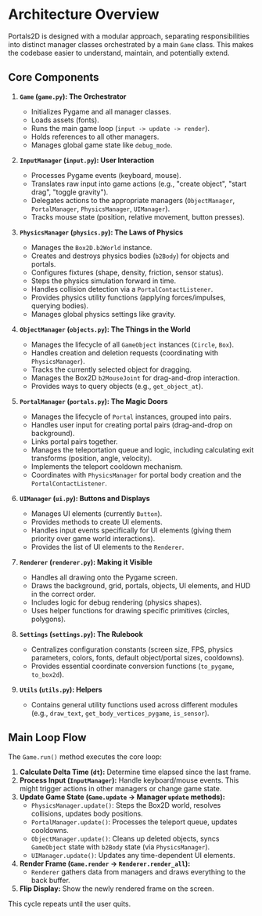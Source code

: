 # Architecture Overview

Portals2D is designed with a modular approach, separating responsibilities into distinct manager classes orchestrated by a main `Game` class. This makes the codebase easier to understand, maintain, and potentially extend.

## Core Components

1.  **`Game` (`game.py`): The Orchestrator**
    *   Initializes Pygame and all manager classes.
    *   Loads assets (fonts).
    *   Runs the main game loop (`input -> update -> render`).
    *   Holds references to all other managers.
    *   Manages global game state like `debug_mode`.

2.  **`InputManager` (`input.py`): User Interaction**
    *   Processes Pygame events (keyboard, mouse).
    *   Translates raw input into game actions (e.g., "create object", "start drag", "toggle gravity").
    *   Delegates actions to the appropriate managers (`ObjectManager`, `PortalManager`, `PhysicsManager`, `UIManager`).
    *   Tracks mouse state (position, relative movement, button presses).

3.  **`PhysicsManager` (`physics.py`): The Laws of Physics**
    *   Manages the `Box2D.b2World` instance.
    *   Creates and destroys physics bodies (`b2Body`) for objects and portals.
    *   Configures fixtures (shape, density, friction, sensor status).
    *   Steps the physics simulation forward in time.
    *   Handles collision detection via a `PortalContactListener`.
    *   Provides physics utility functions (applying forces/impulses, querying bodies).
    *   Manages global physics settings like gravity.

4.  **`ObjectManager` (`objects.py`): The Things in the World**
    *   Manages the lifecycle of all `GameObject` instances (`Circle`, `Box`).
    *   Handles creation and deletion requests (coordinating with `PhysicsManager`).
    *   Tracks the currently selected object for dragging.
    *   Manages the Box2D `b2MouseJoint` for drag-and-drop interaction.
    *   Provides ways to query objects (e.g., `get_object_at`).

5.  **`PortalManager` (`portals.py`): The Magic Doors**
    *   Manages the lifecycle of `Portal` instances, grouped into pairs.
    *   Handles user input for creating portal pairs (drag-and-drop on background).
    *   Links portal pairs together.
    *   Manages the teleportation queue and logic, including calculating exit transforms (position, angle, velocity).
    *   Implements the teleport cooldown mechanism.
    *   Coordinates with `PhysicsManager` for portal body creation and the `PortalContactListener`.

6.  **`UIManager` (`ui.py`): Buttons and Displays**
    *   Manages UI elements (currently `Button`).
    *   Provides methods to create UI elements.
    *   Handles input events specifically for UI elements (giving them priority over game world interactions).
    *   Provides the list of UI elements to the `Renderer`.

7.  **`Renderer` (`renderer.py`): Making it Visible**
    *   Handles all drawing onto the Pygame screen.
    *   Draws the background, grid, portals, objects, UI elements, and HUD in the correct order.
    *   Includes logic for debug rendering (physics shapes).
    *   Uses helper functions for drawing specific primitives (circles, polygons).

8.  **`Settings` (`settings.py`): The Rulebook**
    *   Centralizes configuration constants (screen size, FPS, physics parameters, colors, fonts, default object/portal sizes, cooldowns).
    *   Provides essential coordinate conversion functions (`to_pygame`, `to_box2d`).

9.  **`Utils` (`utils.py`): Helpers**
    *   Contains general utility functions used across different modules (e.g., `draw_text`, `get_body_vertices_pygame`, `is_sensor`).

## Main Loop Flow

The `Game.run()` method executes the core loop:

1.  **Calculate Delta Time (`dt`):** Determine time elapsed since the last frame.
2.  **Process Input (`InputManager`):** Handle keyboard/mouse events. This might trigger actions in other managers or change game state.
3.  **Update Game State (`Game.update` -> Manager `update` methods):**
    *   `PhysicsManager.update()`: Steps the Box2D world, resolves collisions, updates body positions.
    *   `PortalManager.update()`: Processes the teleport queue, updates cooldowns.
    *   `ObjectManager.update()`: Cleans up deleted objects, syncs `GameObject` state with `b2Body` state (via `PhysicsManager`).
    *   `UIManager.update()`: Updates any time-dependent UI elements.
4.  **Render Frame (`Game.render` -> `Renderer.render_all`):**
    *   `Renderer` gathers data from managers and draws everything to the back buffer.
5.  **Flip Display:** Show the newly rendered frame on the screen.

This cycle repeats until the user quits.